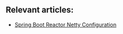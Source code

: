 ## Relevant articles:

- [Spring Boot Reactor Netty Configuration](https://www.baeldung.com/spring-boot-reactor-netty)
